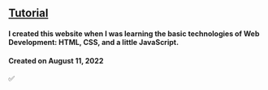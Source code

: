 ## [Tutorial](https://www.youtube.com/watch?v=tRSMOMSqbF8&list=LL&index=4&t=4s)

#### I created this website when I was learning the basic technologies of Web Development: HTML, CSS, and a little JavaScript.

#### Created on August 11, 2022

✅
